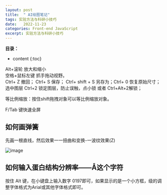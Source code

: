 ```yaml
---
layout: post
title:  " AI绘图笔记"
tags: 实验方法与科研小技巧
date:   2022-11-23
categories: Front-end JavaScript
excerpt: 实验方法与科研小技巧
---
```



**目录：**

* content
{:toc}

Alt+滚轮 放大和缩小 <br>
空格+鼠标左键 抓手拖动视野。 <br>
Ctrl+ Z 撤回； Ctrl+ S 保存； Ctrl+ shift + S 另存为；Ctrl+ 0 恢复原始尺寸； 
选中图层 Ctrl+2 锁定图层，防止误触，点小锁 或者 Ctrl+Alt+2解锁；

等比例缩放：按住shift拖拽对象可以等比例缩放对象。




F/Tab 键快速全屏


## 如何画弹簧

先画一根直线，然后效果一一扭曲和变换-一波纹效果(Z)


![image](https://github.com/user-attachments/assets/833ef197-5340-446e-b9a0-c40fbf9962e9)


## 如何输入蛋白结构分辨率——Å这个字符

按住 Alt 键，在小键盘上输入数字 0197即可，如果显示的是一个小方框，级的调整字体格式为Arial或其他字体格式即可。



